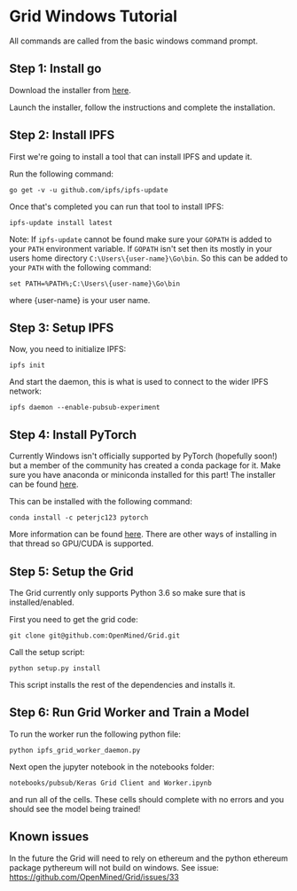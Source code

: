 # Grid Windows Tutorial

All commands are called from the basic windows command prompt.

## Step 1: Install go

Download the installer from [here](https://dl.google.com/go/go1.9.3.windows-amd64.msi).

Launch the installer, follow the instructions and complete the installation.

## Step 2: Install IPFS

First we're going to install a tool that can install IPFS and update it.

Run the following command:

```go get -v -u github.com/ipfs/ipfs-update```

Once that's completed you can run that tool to install IPFS:

```ipfs-update install latest```

Note: If `ipfs-update` cannot be found make sure your `GOPATH` is added to your `PATH` environment variable. If `GOPATH` isn't set then its mostly in your users home directory `C:\Users\{user-name}\Go\bin`. So this can be added to your `PATH` with the following command:

```set PATH=%PATH%;C:\Users\{user-name}\Go\bin```

where {user-name} is your user name.

## Step 3: Setup IPFS

Now, you need to initialize IPFS:

```ipfs init```

And start the daemon, this is what is used to connect to the wider IPFS network:

```ipfs daemon --enable-pubsub-experiment```

## Step 4: Install PyTorch

Currently Windows isn't officially supported by PyTorch (hopefully soon!) but a member of the community has created a conda package for it. Make sure you have anaconda or miniconda installed for this part! The installer can be found [here](https://www.anaconda.com/download/#windows).

This can be installed with the following command:

```conda install -c peterjc123 pytorch```

More information can be found [here](https://github.com/pytorch/pytorch/issues/494#issuecomment-322096506). There are other ways of installing in that thread so GPU/CUDA is supported.

## Step 5: Setup the Grid

The Grid currently only supports Python 3.6 so make sure that is installed/enabled.

First you need to get the grid code:

```git clone git@github.com:OpenMined/Grid.git```

Call the setup script:

```python setup.py install```

This script installs the rest of the dependencies and installs it.

## Step 6: Run Grid Worker and Train a Model

To run the worker run the following python file:

```python ipfs_grid_worker_daemon.py```

Next open the jupyter notebook in the notebooks folder:

```notebooks/pubsub/Keras Grid Client and Worker.ipynb```

and run all of the cells. These cells should complete with no errors and you should see the model being trained!

## Known issues

In the future the Grid will need to rely on ethereum and the python ethereum package pythereum will not build on windows. See issue: https://github.com/OpenMined/Grid/issues/33
